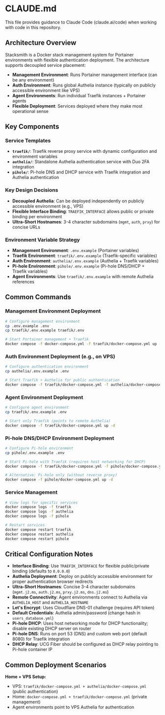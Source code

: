 # CLAUDE.md

This file provides guidance to Claude Code (claude.ai/code) when working with code in this repository.

## Architecture Overview

Stacksmith is a Docker stack management system for Portainer environments with flexible authentication deployment. The architecture supports decoupled service placement:

- **Management Environment**: Runs Portainer management interface (can be any environment)
- **Auth Environment**: Runs global Authelia instance (typically on publicly accessible environment like VPS)
- **Agent Environments**: Run individual Traefik instances + Portainer agents
- **Flexible Deployment**: Services deployed where they make most operational sense

## Key Components

### Service Templates
- **`traefik/`**: Traefik reverse proxy service with dynamic configuration and environment variables
- **`authelia/`**: Standalone Authelia authentication service with Duo 2FA integration
- **`pihole/`**: Pi-hole DNS and DHCP service with Traefik integration and Authelia authentication

### Key Design Decisions
- **Decoupled Authelia**: Can be deployed independently on publicly accessible environment (e.g., VPS)
- **Flexible Interface Binding**: `TRAEFIK_INTERFACE` allows public or private binding per environment
- **Ultra-Short Hostnames**: 3-4 character subdomains (`mgmt`, `auth`, `prxy`) for concise URLs

### Environment Variable Strategy
- **Management Environment**: `.env.example` (Portainer variables)
- **Traefik Environment**: `traefik/.env.example` (Traefik-specific variables)
- **Auth Environment**: `authelia/.env.example` (Authelia + Traefik variables)
- **Pi-hole Environment**: `pihole/.env.example` (Pi-hole DNS/DHCP + Traefik variables)
- **Agent Environments**: Use `traefik/.env.example` with remote Authelia references

## Common Commands

### Management Environment Deployment
```bash
# Configure management environment
cp .env.example .env
cp traefik/.env.example traefik/.env

# Start Portainer management + Traefik
docker compose -f docker-compose.yml -f traefik/docker-compose.yml up -d
```

### Auth Environment Deployment (e.g., on VPS)
```bash
# Configure authentication environment
cp authelia/.env.example .env

# Start Traefik + Authelia for public authentication
docker compose -f traefik/docker-compose.yml -f authelia/docker-compose.yml up -d
```

### Agent Environment Deployment
```bash
# Configure agent environment
cp traefik/.env.example .env

# Start only Traefik (points to remote Authelia)
docker compose -f traefik/docker-compose.yml up -d
```

### Pi-hole DNS/DHCP Environment Deployment
```bash
# Configure Pi-hole environment
cp pihole/.env.example .env

# Start Pi-hole with Traefik (requires host networking for DHCP)
docker compose -f traefik/docker-compose.yml -f pihole/docker-compose.yml up -d

# Alternative: Pi-hole only (without reverse proxy)
docker compose -f pihole/docker-compose.yml up -d
```

### Service Management
```bash
# View logs for specific services
docker compose logs -f traefik
docker compose logs -f authelia
docker compose logs -f pihole

# Restart services
docker compose restart traefik
docker compose restart authelia
docker compose restart pihole
```

## Critical Configuration Notes

- **Interface Binding**: Use `TRAEFIK_INTERFACE` for flexible public/private binding (defaults to `0.0.0.0`)
- **Authelia Deployment**: Deploy on publicly accessible environment for proper authentication browser redirects
- **Ultra-Short Hostnames**: Concise 3-4 character subdomains (`mgmt.j2.ms`, `auth.j2.ms`, `prxy.j2.ms`, `dns.j2.ms`)
- **Remote Connectivity**: Agent environments connect to Authelia via `AUTHELIA_HOST` and `AUTHELIA_HOSTNAME`
- **Let's Encrypt**: Uses Cloudflare DNS-01 challenge (requires API token)
- **Default Credentials**: Authelia admin/password (change hash in `users_database.yml`)
- **Pi-hole DHCP**: Uses host networking mode for DHCP functionality; disable existing DHCP server on router
- **Pi-hole DNS**: Runs on port 53 (DNS) and custom web port (default 8080) for Traefik integration
- **DHCP Relay**: UCG Fiber should be configured as DHCP relay pointing to Pi-hole container IP

## Common Deployment Scenarios

**Home + VPS Setup:**
- VPS: `traefik/docker-compose.yml + authelia/docker-compose.yml` (public authentication)
- Home: `docker-compose.yml + traefik/docker-compose.yml` (private management)
- Agent environments point to VPS Authelia for authentication